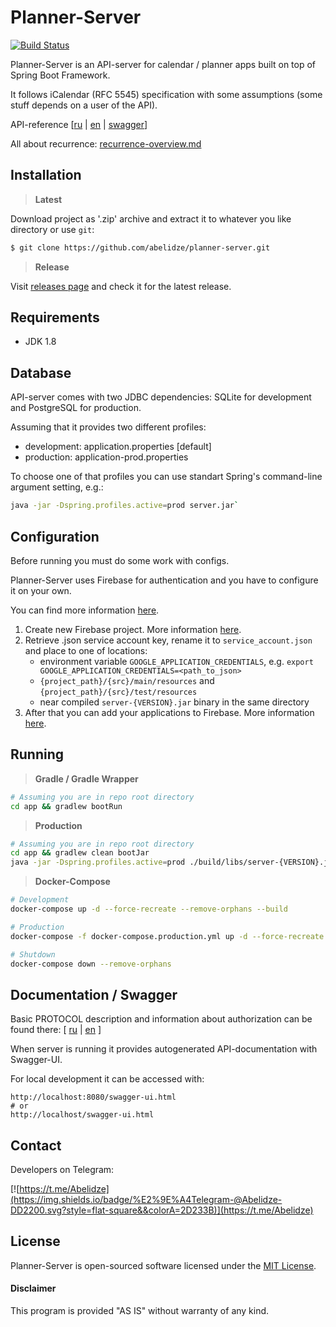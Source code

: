 Planner-Server
==============

[![Build Status](https://travis-ci.org/abelidze/planner-server.svg?branch=develop)](https://travis-ci.org/abelidze/planner-server)

Planner-Server is an API-server for calendar / planner apps built on top of Spring Boot Framework.

It follows iCalendar (RFC 5545) specification with some assumptions (some stuff depends on a user of the API).

API-reference [[ru](PROTOCOL.RU.md) | [en](PROTOCOL.EN.md) | [swagger](http://planner.skillmasters.ga/docs)]

All about recurrence: [recurrence-overview.md](https://github.com/bmoeskau/Extensible/blob/master/recurrence-overview.md)


Installation
------------

> **Latest**

Download project as '.zip' archive and extract it to whatever you like directory or use `git`:
```sh
$ git clone https://github.com/abelidze/planner-server.git
```

> **Release**

Visit [releases page](https://github.com/abelidze/planner-server/releases) and check it for the latest release.


Requirements
------------

* JDK 1.8


Database
--------

API-server comes with two JDBC dependencies: SQLite for development and PostgreSQL for production.

Assuming that it provides two different profiles:
- development: application.properties [default]
- production: application-prod.properties

To choose one of that profiles you can use standart Spring's command-line argument setting, e.g.:

```sh
java -jar -Dspring.profiles.active=prod server.jar`
```


Configuration
------------

Before running you must do some work with configs.

Planner-Server uses Firebase for authentication and you have to configure it on your own.

You can find more information [here](https://firebase.google.com/docs/admin/setup#initialize_the_sdk).

1. Create new Firebase project.
More information [here](https://firebase.google.com/docs/android/setup#create-firebase-project).
2. Retrieve .json service account key, rename it to `service_account.json` and place to one of locations:
    - environment variable `GOOGLE_APPLICATION_CREDENTIALS`, e.g. `export GOOGLE_APPLICATION_CREDENTIALS=<path_to_json>`
    - `{project_path}/{src}/main/resources` and `{project_path}/{src}/test/resources`
    - near compiled `server-{VERSION}.jar` binary in the same directory
3. After that you can add your applications to Firebase.
More information [here](https://firebase.google.com/docs/android/setup#register-app).


Running
-------

> **Gradle / Gradle Wrapper**

```sh
# Assuming you are in repo root directory
cd app && gradlew bootRun
```

> **Production**

```sh
# Assuming you are in repo root directory
cd app && gradlew clean bootJar
java -jar -Dspring.profiles.active=prod ./build/libs/server-{VERSION}.jar` # replace {VERSION} with builded version
```

> **Docker-Compose**

```sh
# Development
docker-compose up -d --force-recreate --remove-orphans --build

# Production
docker-compose -f docker-compose.production.yml up -d --force-recreate --remove-orphans --build

# Shutdown
docker-compose down --remove-orphans
```


Documentation / Swagger
-----------------------

Basic PROTOCOL description and information about authorization can be found there: [ [ru](PROTOCOL.RU.md) | [en](PROTOCOL.EN.md) ]

When server is running it provides autogenerated API-documentation with Swagger-UI.

For local development it can be accessed with:

```
http://localhost:8080/swagger-ui.html
# or
http://localhost/swagger-ui.html
```


Contact
-------

Developers on Telegram:

[![https://t.me/Abelidze](https://img.shields.io/badge/%E2%9E%A4Telegram-@Abelidze-DD2200.svg?style=flat-square&&colorA=2D233B)](https://t.me/Abelidze)


License
-------
Planner-Server is open-sourced software licensed under the [MIT License](https://opensource.org/licenses/MIT).

#### Disclaimer

This program is provided "AS IS" without warranty of any kind.